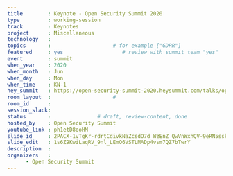 ```yaml
---
title        : Keynote - Open Security Summit 2020
type         : working-session
track        : Keynotes
project      : Miscellaneous
technology   :
topics       :                    # for example ["GDPR"]
featured     : yes                   # review with summit team "yes"
event        : summit
when_year    : 2020
when_month   : Jun
when_day     : Mon
when_time    : KN-1
hey_summit   : https://open-security-summit-2020.heysummit.com/talks/opening-keynote/
room_layout  :                    #
room_id      :
session_slack:
status       :               # draft, review-content, done
hosted_by    : Open Security Summit
youtube_link : ph1etD8ooHM
slide_id     : 2PACX-1vTgKr-rdrtCdivkNaZcsdO7d_WzEnZ_QwVnWxhQV-9eRN5sskeFWqvHQGuabiW6gIe76cOs0FfK3zwL
slide_edit   : 1s6Z9KwiLaqRV_9nl_LEmO6VSTLMADp4vsm7QZ7bTwrY
description  :
organizers   :
      - Open Security Summit
---
```

